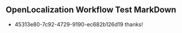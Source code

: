 ## OpenLocalization Workflow Test MarkDown
* 45313e80-7c92-4729-9190-ec682b126d19 thanks!

<!--HONumber=Nov16_HO2-->


